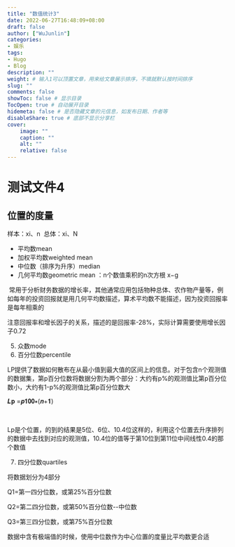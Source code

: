 ```yaml
---
title: "数值统计3"
date: 2022-06-27T16:48:09+08:00
draft: false
author: ["WuJunlin"]
categories: 
- 娱乐
tags: 
- Hugo
- Blog
description: ""
weight: # 输入1可以顶置文章，用来给文章展示排序，不填就默认按时间排序
slug: ""
comments: false
showToc: false # 显示目录
TocOpen: true # 自动展开目录
hidemeta: false # 是否隐藏文章的元信息，如发布日期、作者等
disableShare: true # 底部不显示分享栏
cover:
    image: ""
    caption: ""
    alt: ""
    relative: false
---
```

# 测试文件4

## 位置的度量

样本：xi、n 
总体：xi、N 

- 平均数mean 
- 加权平均数weighted mean 
- 中位数（排序为升序）median 
- 几何平均数geometric mean ：n个数值乘积的n次方根 x−g

 常用于分析财务数据的增长率，其他通常应用包括物种总体、农作物产量等，例如每年的投资回报就是用几何平均数描述，算术平均数不能描述，因为投资回报率是每年相乘的 

注意回报率和增长因子的关系，描述的是回报率-28%，实际计算需要使用增长因子0.72 

5. 众数mode 
6. 百分位数percentile 

LP提供了数据如何散布在从最小值到最大值的区间上的信息。对于包含n个观测值的数据集，第p百分位数将数据分割为两个部分：大约有p%的观测值比第p百分位数小，大约有1-p%的观测值比第p百分位数大 

𝑳𝐩 =𝒑𝟏𝟎𝟎∗(𝒏+𝟏)

 

Lp是个位置，的到的结果是5位、6位、10.4位这样的，利用这个位置去升序排列的数据中去找到对应的观测值，10.4位的值等于第10位到第11位中间线性0.4的那个数值 

7. 四分位数quartiles 

将数据划分为4部分 

Q1=第一四分位数，或第25%百分位数 

Q2=第二四分位数，或第50%百分位数--中位数 

Q3=第三四分位数，或第75%百分位数 

数据中含有极端值的时候，使用中位数作为中心位置的度量比平均数更合适
